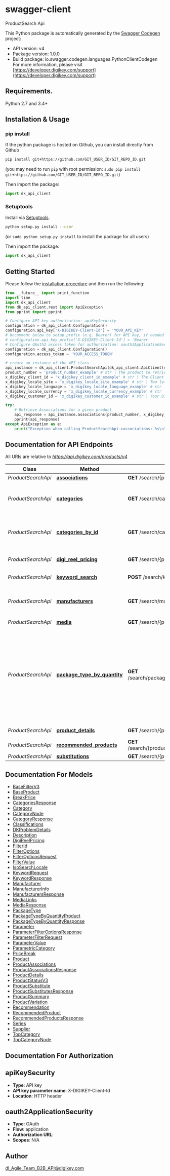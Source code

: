 # swagger-client
ProductSearch Api

This Python package is automatically generated by the [Swagger Codegen](https://github.com/swagger-api/swagger-codegen) project:

- API version: v4
- Package version: 1.0.0
- Build package: io.swagger.codegen.languages.PythonClientCodegen
For more information, please visit [https://developer.digikey.com/support](https://developer.digikey.com/support)

## Requirements.

Python 2.7 and 3.4+

## Installation & Usage
### pip install

If the python package is hosted on Github, you can install directly from Github

```sh
pip install git+https://github.com/GIT_USER_ID/GIT_REPO_ID.git
```
(you may need to run `pip` with root permission: `sudo pip install git+https://github.com/GIT_USER_ID/GIT_REPO_ID.git`)

Then import the package:
```python
import dk_api_client 
```

### Setuptools

Install via [Setuptools](http://pypi.python.org/pypi/setuptools).

```sh
python setup.py install --user
```
(or `sudo python setup.py install` to install the package for all users)

Then import the package:
```python
import dk_api_client
```

## Getting Started

Please follow the [installation procedure](#installation--usage) and then run the following:

```python
from __future__ import print_function
import time
import dk_api_client
from dk_api_client.rest import ApiException
from pprint import pprint

# Configure API key authorization: apiKeySecurity
configuration = dk_api_client.Configuration()
configuration.api_key['X-DIGIKEY-Client-Id'] = 'YOUR_API_KEY'
# Uncomment below to setup prefix (e.g. Bearer) for API key, if needed
# configuration.api_key_prefix['X-DIGIKEY-Client-Id'] = 'Bearer'
# Configure OAuth2 access token for authorization: oauth2ApplicationSecurity
configuration = dk_api_client.Configuration()
configuration.access_token = 'YOUR_ACCESS_TOKEN'

# create an instance of the API class
api_instance = dk_api_client.ProductSearchApi(dk_api_client.ApiClient(configuration))
product_number = 'product_number_example' # str | The product to retrieve substitutions for.
x_digikey_client_id = 'x_digikey_client_id_example' # str | The Client Id for your App.
x_digikey_locale_site = 'x_digikey_locale_site_example' # str | Two letter code for Digi-Key product website to search on. Different countries sites have different part restrictions, supported languages, and currencies. Acceptable values include: US, CA, JP, UK, DE, AT, BE, DK, FI, GR, IE, IT, LU, NL, NO, PT, ES, KR, HK, SG, CN, TW, AU, FR, IN, NZ, SE, MX, CH, IL, PL, SK, SI, LV, LT, EE, CZ, HU, BG, MY, ZA, RO, TH, PH. (optional)
x_digikey_locale_language = 'x_digikey_locale_language_example' # str | Two letter code for language to search on. Langauge must be supported by the selected site. If searching on keyword, this language is used to find matches. Acceptable values include: en, ja, de, fr, ko, zhs, zht, it, es, he, nl, sv, pl, fi, da, no. (optional)
x_digikey_locale_currency = 'x_digikey_locale_currency_example' # str | Three letter code for Currency to return part pricing for. Currency must be supported by the selected site. Acceptable values include: USD, CAD, JPY, GBP, EUR, HKD, SGD, TWD, KRW, AUD, NZD, INR, DKK, NOK, SEK, ILS, CNY, PLN, CHF, CZK, HUF, RON, ZAR, MYR, THB, PHP. (optional)
x_digikey_customer_id = 'x_digikey_customer_id_example' # str | Your Digi-Key Customer id. If your account has multiple Customer Ids for different regions, this allows you to select one of them. (optional)

try:
    # Retrieve Associations for a given product
    api_response = api_instance.associations(product_number, x_digikey_client_id, x_digikey_locale_site=x_digikey_locale_site, x_digikey_locale_language=x_digikey_locale_language, x_digikey_locale_currency=x_digikey_locale_currency, x_digikey_customer_id=x_digikey_customer_id)
    pprint(api_response)
except ApiException as e:
    print("Exception when calling ProductSearchApi->associations: %s\n" % e)

```

## Documentation for API Endpoints

All URIs are relative to *https://api.digikey.com/products/v4*

Class | Method | HTTP request | Description
------------ | ------------- | ------------- | -------------
*ProductSearchApi* | [**associations**](docs/ProductSearchApi.md#associations) | **GET** /search/{productNumber}/associations | Retrieve Associations for a given product
*ProductSearchApi* | [**categories**](docs/ProductSearchApi.md#categories) | **GET** /search/categories | Returns all Product Categories. Category Id can be used in KeywordRequestDto.Filters.TaxonomyIds to restrict a  keyword search to a given category
*ProductSearchApi* | [**categories_by_id**](docs/ProductSearchApi.md#categories_by_id) | **GET** /search/categories/{categoryId} | Returns Category for given Id. Category Id can be used in KeywordRequestDto.Filters.TaxonomyIds to restrict a  keyword search to a given category
*ProductSearchApi* | [**digi_reel_pricing**](docs/ProductSearchApi.md#digi_reel_pricing) | **GET** /search/{productNumber}/digireelpricing | Calculate the DigiReel pricing for the given DigiKeyProductNumber and RequestedQuantity
*ProductSearchApi* | [**keyword_search**](docs/ProductSearchApi.md#keyword_search) | **POST** /search/keyword | KeywordSearch can search for any product in the Digi-Key catalog.
*ProductSearchApi* | [**manufacturers**](docs/ProductSearchApi.md#manufacturers) | **GET** /search/manufacturers | Returns all Product Manufacturers. ManufacturersId can be used in KeywordRequestDto.Filters.ManufacturerIds to  restrict a keyword search to a given Manufacturer
*ProductSearchApi* | [**media**](docs/ProductSearchApi.md#media) | **GET** /search/{productNumber}/media | Retrieve all media for a given product
*ProductSearchApi* | [**package_type_by_quantity**](docs/ProductSearchApi.md#package_type_by_quantity) | **GET** /search/packagetypebyquantity/{productNumber} | Provide a product number and quantity to receive product information such as pricing, available quantity, and the  best  packaging type for the requested quantity of the product.  For example, given a requested quantity larger than a standard reel, this will return information about the  standard tape and reel as well as either cut tape or DKR depending on the provided preference.  Made for Cut Tape, Tape and Reel, and Digi-Reel products only. Other packaging types can be searched for, but  results may vary.  Locale information is required in the headers for accurate pricing and currencies. Locale defaults to United  States.
*ProductSearchApi* | [**product_details**](docs/ProductSearchApi.md#product_details) | **GET** /search/{productNumber}/productdetails | Retrieve detailed product information including real time pricing and availability.
*ProductSearchApi* | [**recommended_products**](docs/ProductSearchApi.md#recommended_products) | **GET** /search/{productNumber}/recommendedproducts | Returns a list of recommended products for the given Product number.
*ProductSearchApi* | [**substitutions**](docs/ProductSearchApi.md#substitutions) | **GET** /search/{productNumber}/substitutions | Retrieve Substitutions for a given product


## Documentation For Models

 - [BaseFilterV3](docs/BaseFilterV3.md)
 - [BaseProduct](docs/BaseProduct.md)
 - [BreakPrice](docs/BreakPrice.md)
 - [CategoriesResponse](docs/CategoriesResponse.md)
 - [Category](docs/Category.md)
 - [CategoryNode](docs/CategoryNode.md)
 - [CategoryResponse](docs/CategoryResponse.md)
 - [Classifications](docs/Classifications.md)
 - [DKProblemDetails](docs/DKProblemDetails.md)
 - [Description](docs/Description.md)
 - [DigiReelPricing](docs/DigiReelPricing.md)
 - [FilterId](docs/FilterId.md)
 - [FilterOptions](docs/FilterOptions.md)
 - [FilterOptionsRequest](docs/FilterOptionsRequest.md)
 - [FilterValue](docs/FilterValue.md)
 - [IsoSearchLocale](docs/IsoSearchLocale.md)
 - [KeywordRequest](docs/KeywordRequest.md)
 - [KeywordResponse](docs/KeywordResponse.md)
 - [Manufacturer](docs/Manufacturer.md)
 - [ManufacturerInfo](docs/ManufacturerInfo.md)
 - [ManufacturersResponse](docs/ManufacturersResponse.md)
 - [MediaLinks](docs/MediaLinks.md)
 - [MediaResponse](docs/MediaResponse.md)
 - [PackageType](docs/PackageType.md)
 - [PackageTypeByQuantityProduct](docs/PackageTypeByQuantityProduct.md)
 - [PackageTypeByQuantityResponse](docs/PackageTypeByQuantityResponse.md)
 - [Parameter](docs/Parameter.md)
 - [ParameterFilterOptionsResponse](docs/ParameterFilterOptionsResponse.md)
 - [ParameterFilterRequest](docs/ParameterFilterRequest.md)
 - [ParameterValue](docs/ParameterValue.md)
 - [ParametricCategory](docs/ParametricCategory.md)
 - [PriceBreak](docs/PriceBreak.md)
 - [Product](docs/Product.md)
 - [ProductAssociations](docs/ProductAssociations.md)
 - [ProductAssociationsResponse](docs/ProductAssociationsResponse.md)
 - [ProductDetails](docs/ProductDetails.md)
 - [ProductStatusV3](docs/ProductStatusV3.md)
 - [ProductSubstitute](docs/ProductSubstitute.md)
 - [ProductSubstitutesResponse](docs/ProductSubstitutesResponse.md)
 - [ProductSummary](docs/ProductSummary.md)
 - [ProductVariation](docs/ProductVariation.md)
 - [Recommendation](docs/Recommendation.md)
 - [RecommendedProduct](docs/RecommendedProduct.md)
 - [RecommendedProductsResponse](docs/RecommendedProductsResponse.md)
 - [Series](docs/Series.md)
 - [Supplier](docs/Supplier.md)
 - [TopCategory](docs/TopCategory.md)
 - [TopCategoryNode](docs/TopCategoryNode.md)


## Documentation For Authorization


## apiKeySecurity

- **Type**: API key
- **API key parameter name**: X-DIGIKEY-Client-Id
- **Location**: HTTP header

## oauth2ApplicationSecurity

- **Type**: OAuth
- **Flow**: application
- **Authorization URL**: 
- **Scopes**: N/A


## Author

dl_Agile_Team_B2B_API@digikey.com

